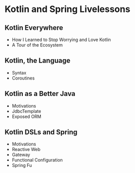 # Kotlin and Spring Livelessons

## Kotlin Everywhere 
* How I Learned to Stop Worrying and Love Kotlin
* A Tour of the Ecosystem 

## Kotlin, the Language
* Syntax
* Coroutines

## Kotlin as a Better Java 
* Motivations
* JdbcTemplate
* Exposed ORM 

## Kotlin DSLs and Spring 
* Motivations
* Reactive Web 
* Gateway 
* Functional Configuration 
* Spring Fu 



